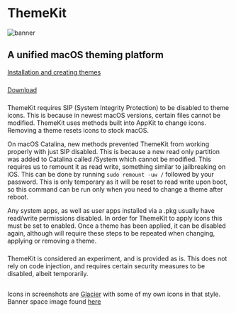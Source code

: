 # ThemeKit

![banner](https://github.com/MTACS/ThemeKit/blob/master/images/banner.png)

## A unified macOS theming platform

[Installation and creating themes](https://github.com/MTACS/ThemeKit/wiki)

###

[Download](https://github.com/MTACS/ThemeKit/releases/download/v1.0/ThemeKit.zip)


###

ThemeKit requires SIP (System Integrity Protection) to be disabled to theme icons. This is because in newest macOS versions, certain files cannot be modified. ThemeKit uses methods built into AppKit to change icons. Removing a theme resets icons to stock macOS. 

On macOS Catalina, new methods prevented ThemeKit from working properly with just SIP disabled. This is because a new read only partition was added to Catalina called /System which cannot be modified. This requires us to remount it as read write, something similar to jailbreaking on iOS. This can be done by running ```sudo remount -uw /``` followed by your password. This is only temporary as it will be reset to read write upon boot, so this command can be run only when you need to change a theme after reboot. 

Any system apps, as well as user apps installed via a .pkg usually have read/write permissions disabled. In order for ThemeKit to apply icons this must be set to enabled. Once a theme has been applied, it can be disabled again, although will require these steps to be repeated when changing, applying or removing a theme. 

###

ThemeKit is considered an experiment, and is provided as is. This does not rely on code injection, and requires certain security measures to be disabled, albeit temporarily. 

##

Icons in screenshots are [Glacier](https://glaciericons.com/) with some of my own icons in that style. Banner space image found [here](https://www.spacetelescope.org/images/heic1105a/)

